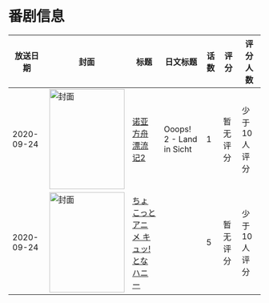 # 番剧信息

|放送日期|封面|标题|日文标题|话数|评分|评分人数|
|---|---|---|---|---|---|---|
|2020-09-24|<img src="//lain.bgm.tv/pic/cover/c/cc/b6/374398_RLdtT.jpg" alt="封面" style="width:150px;height:200px;object-fit:cover;">|[诺亚方舟漂流记2](https://bangumi.tv/subject/374398)|Ooops! 2 - Land in Sicht|1|暂无评分|少于10人评分|
|2020-09-24|<img src="/img/no_icon_subject.png" alt="封面" style="width:150px;height:200px;object-fit:cover;">|[ちょこっとアニメ キュッ!となハニー](https://bangumi.tv/subject/421031)||5|暂无评分|少于10人评分|
